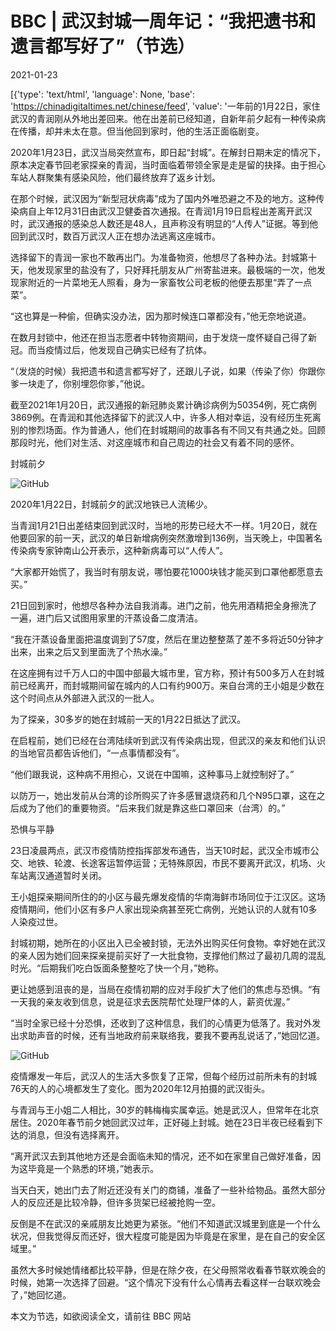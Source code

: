 # BBC | 武汉封城一周年记：“我把遗书和遗言都写好了”（节选）

2021-01-23

[{'type': 'text/html', 'language': None, 'base': 'https://chinadigitaltimes.net/chinese/feed', 'value': '一年前的1月22日，家住武汉的青润刚从外地出差回来。他在出差前已经知道，自新年前夕起有一种传染病在传播，却并未太在意。但当他回到家时，他的生活正面临剧变。

2020年1月23日，武汉当局突然宣布，即日起“封城”。在解封日期未定的情况下，原本决定春节回老家探亲的青润，当时面临着带领全家是走是留的抉择。由于担心车站人群聚集有感染风险，他们最终放弃了返乡计划。

在那个时候，武汉因为“新型冠状病毒”成为了国内外唯恐避之不及的地方。这种传染病自上年12月31日由武汉卫健委首次通报。在青润1月19日启程出差离开武汉时，武汉通报的感染总人数还是48人，且声称没有明显的“人传人”证据。等到他回到武汉时，数百万武汉人正在想办法逃离这座城市。

选择留下的青润一家也不敢再出门。为准备物资，他想尽了各种办法。封城第十天，他发现家里的盐没有了，只好拜托朋友从广州寄盐进来。最极端的一次，他发现家附近的一片菜地无人照看，身为一家畜牧公司老板的他便去那里“弄了一点菜”。

“这也算是一种偷，但确实没办法，因为那时候连口罩都没有，”他无奈地说道。

在数月封锁中，他还在担当志愿者中转物资期间，由于发烧一度怀疑自己得了新冠。而当疫情过后，他发现自己确实已经有了抗体。

“（发烧的时候）我把遗书和遗言都写好了，还跟儿子说，如果（传染了你）你跟你爹一块走了，你别埋怨你爹，”他说。

截至2021年1月20日，武汉通报的新冠肺炎累计确诊病例为50354例，死亡病例3869例。在青润和其他选择留下的武汉人中，许多人相对幸运，没有经历生死离别的惨烈场面。作为普通人，他们在封城期间的故事各有不同又有共通之处。回顾那段时光，他们对生活、对这座城市和自己周边的社会又有着不同的感怀。

封城前夕

![GitHub](https://chinadigitaltimes.net/chinese/files/2021/01/post-661812-600bedf02d60c.)

2020年1月22日，封城前夕的武汉地铁已人流稀少。

当青润1月21日出差结束回到武汉时，当地的形势已经大不一样。1月20日，就在他要回家的前一天，武汉的单日新增病例突然激增到136例，当天晚上，中国著名传染病专家钟南山公开表示，这种新病毒可以“人传人”。

“大家都开始慌了，我当时有朋友说，哪怕要花1000块钱才能买到口罩他都愿意去买。”

21日回到家时，他想尽各种办法自我消毒。进门之前，他先用酒精把全身擦洗了一遍，进门后又试图用家里的汗蒸设备二度清洁。

“我在汗蒸设备里面把温度调到了57度，然后在里边整整蒸了差不多将近50分钟才出来，出来之后又到里面洗了个热水澡。”

在这座拥有过千万人口的中国中部最大城市里，官方称，预计有500多万人在封城前已经离开，而封城期间留在城内的人口有约900万。来自台湾的王小姐是少数在这个时间点从外部进入武汉的一批人。

为了探亲，30多岁的她在封城前一天的1月22日抵达了武汉。

在启程前，她们已经在台湾陆续听到武汉有传染病出现，但武汉的亲友和他们认识的当地官员都告诉他们，“一点事情都没有”。

“他们跟我说，这种病不用担心，又说在中国嘛，这种事马上就控制好了。”

以防万一，她出发前从台湾的诊所购买了许多感冒退烧药和几个N95口罩，这在之后成为了他们的重要物资。“后来我们就是靠这些口罩回来（台湾）的。”

恐惧与平静

23日凌晨两点，武汉市疫情防控指挥部发布通告，当天10时起，武汉全市城市公交、地铁、轮渡、长途客运暂停运营；无特殊原因，市民不要离开武汉，机场、火车站离汉通道暂时关闭。

王小姐探亲期间所住的的小区与最先爆发疫情的华南海鲜市场同位于江汉区。这场疫情期间，他们小区有多户人家出现染病甚至死亡病例，光她认识的人就有10多人染疫过世。

封城初期，她所在的小区出入已全被封锁，无法外出购买任何食物。幸好她在武汉的亲人因为她们回来探亲提前买好了一大批食物，支撑他们熬过了最初几周的混乱时光。“后期我们吃白饭面条整整吃了快一个月，”她称。

更让她感到沮丧的是，当局在疫情初期的应对手段扩大了他们的焦虑与恐惧。“有一天我的亲友收到信息，说是征求去医院帮忙处理尸体的人，薪资优渥。”

“当时全家已经十分恐惧，还收到了这种信息，我们的心情更为低落了。我对外发出求助声音的时候，还有当地政府前来联络我，要我不要再乱说话了，”她回忆道。

![GitHub](https://chinadigitaltimes.net/chinese/files/2021/01/post-661812-600bedf037261.)

疫情爆发一年后，武汉人的生活大多恢复了正常，但每个经历过前所未有的封城76天的人的心境都发生了变化。图为2020年12月拍摄的武汉街头。

与青润与王小姐二人相比，30岁的韩梅梅实属幸运。她是武汉人，但常年在北京居住。2020年春节前夕她回武汉过年，正好碰上封城。她在23日半夜已经看到下达的消息，但没有选择离开。

“离开武汉去到其他地方还是会面临未知的情况，还不如在家里自己做好准备，因为这毕竟是一个熟悉的环境，”她表示。

当天白天，她出门去了附近还没有关门的商铺，准备了一些补给物品。虽然大部分人的反应还是比较冷静，但许多货架已经被抢购一空。

反倒是不在武汉的亲戚朋友比她更为紧张。“他们不知道武汉城里到底是一个什么状况，但我觉得反而还好，很大程度可能是因为毕竟是在家里，是在自己的安全区域里。”

虽然大多时候她情绪都比较平静，但是在除夕夜，在父母照常收看春节联欢晚会的时候，她第一次选择了回避。“这个情况下没有什么心情再去看这样一台联欢晚会了，”她回忆道。

本文为节选，如欲阅读全文，请前往 BBC 网站

